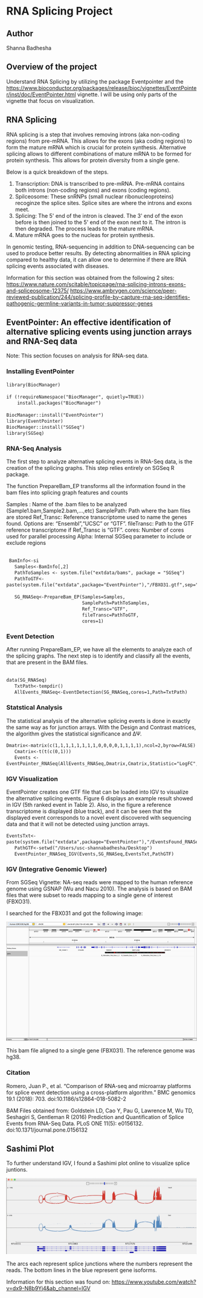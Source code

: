 # RNA Splicing Project

## Author
Shanna Badhesha

## Overview of the project

Understand RNA Splicing by utilizing the package Eventpointer and the https://www.bioconductor.org/packages/release/bioc/vignettes/EventPointer/inst/doc/EventPointer.html vignette. I will be using only parts of the vignette that focus on visualization.

## RNA Splicing 

RNA splicing is a step that involves removing introns (aka non-coding regions) from pre-mRNA. This allows for the exons (aka coding regions) to form the mature mRNA which is crucial for protein synthesis. Alternative splicing allows to different combinations of mature mRNA to be formed for protein synthesis. This allows for protein diversity from a single gene. 

Below is a quick breakdown of the steps. 

1. Transcription: DNA is transcribed to pre-mRNA. Pre-mRNA contains both introns (non-coding regions) and exons (coding regions). 
2. Spilceosome: These snRNPs (small nuclear ribonucleoproteins) recoginze the splice sites. Splice sites are where the introns and exons meet. 
3. Splicing: The 5' end of the intron is cleaved. The 3' end of the exon before is then joined to the 5' end of the exon next to it. The intron is then degraded. The process leads to the mature mRNA. 
4. Mature mRNA goes to the nucleas for protein synthesis. 

In genomic testing, RNA-sequencing in addition to DNA-sequencing can be used to produce better results. By detecting abnormalities in RNA splicing compared to healthy data, it can allow one to determine if there are RNA splicing events associated with diseases. 

Information for this section was obtained from the following 2 sites:
https://www.nature.com/scitable/topicpage/rna-splicing-introns-exons-and-spliceosome-12375/
https://www.ambrygen.com/science/peer-reviewed-publication/244/splicing-profile-by-capture-rna-seq-identifies-pathogenic-germline-variants-in-tumor-suppressor-genes

## EventPointer: An effective identification of alternative splicing events using junction arrays and RNA-Seq data

Note: This section focuses on analysis for RNA-seq data. 

### Installing EventPointer

``` {r}
library(BiocManager)

if (!requireNamespace("BiocManager", quietly=TRUE))
    install.packages("BiocManager")

BiocManager::install("EventPointer")
library(EventPointer)
BiocManager::install("SGSeq")
library(SGSeq)
```

### RNA-Seq Analysis

The first step to analyze alternative splicing events in RNA-Seq data, is the creation of the splicing graphs. This step relies entirely on SGSeq R package.

The function PrepareBam_EP transforms all the information found in the bam files into splicing graph features and counts

Samples : Name of the .bam files to be analyzed (Sample1.bam,Sample2.bam,…,etc)
SamplePath: Path where the bam files are stored
Ref_Transc: Reference transcriptome used to name the genes found. Options are: “Ensembl”,“UCSC” or “GTF”.
fileTransc: Path to the GTF reference transcriptome if Ref_Transc is “GTF”.
cores: Number of cores used for parallel processing
Alpha: Internal SGSeq parameter to include or exclude regions

```{r}

 BamInfo<-si
   Samples<-BamInfo[,2]
   PathToSamples <- system.file("extdata/bams", package = "SGSeq")
   PathToGTF<-paste(system.file("extdata",package="EventPointer"),"/FBXO31.gtf",sep="")

   SG_RNASeq<-PrepareBam_EP(Samples=Samples,
                            SamplePath=PathToSamples,
                            Ref_Transc="GTF",
                            fileTransc=PathToGTF,
                            cores=1)
```
### Event Detection

After running PrepareBam_EP, we have all the elements to analyze each of the splicing graphs. The next step is to identify and classify all the events, that are present in the BAM files.

```{r}

data(SG_RNASeq)
   TxtPath<-tempdir()
   AllEvents_RNASeq<-EventDetection(SG_RNASeq,cores=1,Path=TxtPath)
```

### Statstical Analysis

The statistical analysis of the alternative splicing events is done in exactly the same way as for junction arrays. With the Design and Contrast matrices, the algorithm gives the statistical significance and ΔΨ.

```{r}
Dmatrix<-matrix(c(1,1,1,1,1,1,1,1,0,0,0,0,1,1,1,1),ncol=2,byrow=FALSE)
   Cmatrix<-t(t(c(0,1)))
   Events <- EventPointer_RNASeq(AllEvents_RNASeq,Dmatrix,Cmatrix,Statistic="LogFC",PSI=TRUE)
```
### IGV Visualization

EventPointer creates one GTF file that can be loaded into IGV to visualize the alternative splicing events. Figure 6 displays an example result showed in IGV (5th ranked event in Table 2). Also, in the figure a reference transcriptome is displayed (blue track), and it can be seen that the displayed event corresponds to a novel event discovered with sequencing data and that it will not be detected using junction arrays.

```{r}
EventsTxt<-paste(system.file("extdata",package="EventPointer"),"/EventsFound_RNASeq.txt",sep="")
   PathGTF<-setwd("/Users/usc-shannabadhesha/Desktop")
   EventPointer_RNASeq_IGV(Events,SG_RNASeq,EventsTxt,PathGTF)
```
### IGV (Integrative Genomic Viewer)
From SGSeq Vignette: NA-seq reads were mapped to the human reference genome using GSNAP (Wu and Nacu 2010). The analysis is based on BAM files that were subset to reads mapping to a single gene of interest (FBXO31). 

I searched for the FBX031 and got the following image:

![Visual Screenshotted from IGV result.](IGV_rna_splicing.png)

This bam file aligned to a single gene (FBX031). The reference genome was hg38. 


### Citation
Romero, Juan P., et al. “Comparison of RNA-seq and microarray platforms for splice event detection using a cross-platform algorithm.” BMC genomics 19.1 (2018): 703. doi:10.1186/s12864-018-5082-2

BAM Files obtained from:
Goldstein LD, Cao Y, Pau G, Lawrence M, Wu TD, Seshagiri S, Gentleman R (2016) Prediction and Quantification of Splice Events from RNA-Seq Data. PLoS ONE 11(5): e0156132. doi:10.1371/journal.pone.0156132

## Sashimi Plot
To further understand IGV, I found a Sashimi plot online to visualize splice juntions. 

![This is a screenshot of a Sashimi plot I found with reviewing it online. Citation below.](Sashimi_plot.png)

The arcs each represent splice junctions where the numbers represent the reads. The bottom lines in the blue represent gene isoforms. 

Information for this section was found on: https://www.youtube.com/watch?v=dx9-N8b9Yj4&ab_channel=IGV
